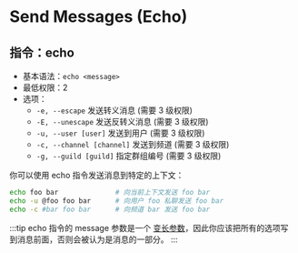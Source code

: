 # Send Messages (Echo)

## 指令：echo

- 基本语法：`echo <message>`
- 最低权限：2
- 选项：
  - `-e, --escape`  发送转义消息 (需要 3 级权限)
  - `-E, --unescape`  发送反转义消息 (需要 3 级权限)
  - `-u, --user [user]`  发送到用户 (需要 3 级权限)
  - `-c, --channel [channel]`  发送到频道 (需要 3 级权限)
  - `-g, --guild [guild]`  指定群组编号 (需要 3 级权限)

你可以使用 echo 指令发送消息到特定的上下文：

```sh
echo foo bar              # 向当前上下文发送 foo bar
echo -u @foo foo bar      # 向用户 foo 私聊发送 foo bar
echo -c #bar foo bar      # 向频道 bar 发送 foo bar
```

:::tip
echo 指令的 message 参数是一个 [变长参数](../../manual/usage/command.md#参数和选项)，因此你应该把所有的选项写到消息前面，否则会被认为是消息的一部分。
:::
